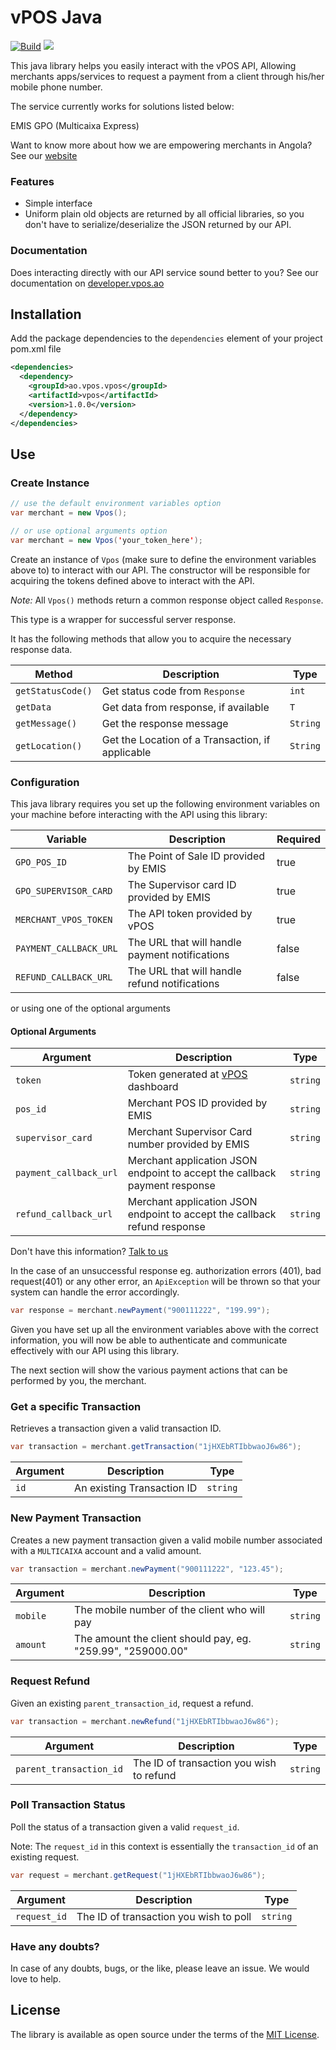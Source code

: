 # vPOS Java

[![Build](https://github.com/v-pos/vpos-java/actions/workflows/maven.yml/badge.svg)](https://github.com/v-pos/vpos-java/actions/workflows/maven.yml)
[![](https://img.shields.io/badge/vPOS-OpenSource-blue.svg)](https://www.vpos.ao)

This java library helps you easily interact with the vPOS API,
Allowing merchants apps/services to request a payment from a client through his/her mobile phone number.

The service currently works for solutions listed below:

EMIS GPO (Multicaixa Express)

Want to know more about how we are empowering merchants in Angola? See our [website](https://vpos.ao)

### Features
- Simple interface
- Uniform plain old objects are returned by all official libraries, so you don't have
to serialize/deserialize the JSON returned by our API.

### Documentation
Does interacting directly with our API service sound better to you? 
See our documentation on [developer.vpos.ao](https://developer.vpos.ao)

## Installation
Add the package dependencies to the `dependencies` element of your project pom.xml file
```xml
<dependencies>
  <dependency>
    <groupId>ao.vpos.vpos</groupId>
    <artifactId>vpos</artifactId>
    <version>1.0.0</version>
  </dependency>
</dependencies>
```

## Use
### Create Instance

```java
// use the default environment variables option
var merchant = new Vpos();

// or use optional arguments option
var merchant = new Vpos('your_token_here');
```

Create an instance of `Vpos` (make sure to define the environment variables above to) to interact with our API.
The constructor will be responsible for acquiring the tokens defined above to interact with the API.

*Note:* All `Vpos()` methods return a common response object called `Response`.

This type is a wrapper for successful server response.

It has the following methods that allow you to acquire the necessary response data.

| Method | Description | Type |
| --- | --- | --- 
| `getStatusCode()` | Get status code from `Response` | `int` | 
| `getData` | Get data from response, if available | `T` | 
| `getMessage()` | Get the response message | `String` | 
| `getLocation()` | Get the Location of a Transaction, if applicable | `String` | 

### Configuration
This java library requires you set up the following environment variables on your machine before
interacting with the API using this library:

| Variable | Description | Required |
| --- | --- | --- |
| `GPO_POS_ID` | The Point of Sale ID provided by EMIS | true |
| `GPO_SUPERVISOR_CARD` | The Supervisor card ID provided by EMIS | true |
| `MERCHANT_VPOS_TOKEN` | The API token provided by vPOS | true |
| `PAYMENT_CALLBACK_URL` | The URL that will handle payment notifications | false |
| `REFUND_CALLBACK_URL` | The URL that will handle refund notifications | false |

or using one of the optional arguments

#### Optional Arguments
| Argument | Description | Type |
| --- | --- | --- |
| `token` | Token generated at [vPOS](https://merchant.vpos.ao) dashboard | `string`
| `pos_id` | Merchant POS ID provided by EMIS | `string`
| `supervisor_card` | Merchant Supervisor Card number provided by EMIS | `string`
| `payment_callback_url` | Merchant application JSON endpoint to accept the callback payment response | `string`
| `refund_callback_url` | Merchant application JSON endpoint to accept the callback refund response | `string`

Don't have this information? [Talk to us](suporte@vpos.ao)

In the case of an unsuccessful response eg. authorization errors (401), bad request(401) or any other error, an
`ApiException` will be thrown so that your system can handle the error accordingly. 

```java
var response = merchant.newPayment("900111222", "199.99");
```

Given you have set up all the environment variables above with the correct information, you will now
be able to authenticate and communicate effectively with our API using this library. 

The next section will show the various payment actions that can be performed by you, the merchant.

### Get a specific Transaction
Retrieves a transaction given a valid transaction ID.


```java
var transaction = merchant.getTransaction("1jHXEbRTIbbwaoJ6w86");
```

| Argument | Description | Type |
| --- | --- | --- |
| `id` | An existing Transaction ID | `string`

### New Payment Transaction
Creates a new payment transaction given a valid mobile number associated with a `MULTICAIXA` account
and a valid amount.

```java
var transaction = merchant.newPayment("900111222", "123.45");
```

| Argument | Description | Type |
| --- | --- | --- |
| `mobile` | The mobile number of the client who will pay | `string`
| `amount` | The amount the client should pay, eg. "259.99", "259000.00" | `string`

### Request Refund
Given an existing `parent_transaction_id`, request a refund.

```java
var transaction = merchant.newRefund("1jHXEbRTIbbwaoJ6w86");
```

| Argument | Description | Type |
| --- | --- | --- |
| `parent_transaction_id` | The ID of transaction you wish to refund | `string`

### Poll Transaction Status
Poll the status of a transaction given a valid `request_id`. 

Note: The `request_id` in this context is essentially the `transaction_id` of an existing request. 

```java
var request = merchant.getRequest("1jHXEbRTIbbwaoJ6w86");
```

| Argument | Description | Type |
| --- | --- | --- |
| `request_id` | The ID of transaction you wish to poll | `string`


### Have any doubts?
In case of any doubts, bugs, or the like, please leave an issue. We would love to help.

License
----------------

The library is available as open source under the terms of the [MIT License](http://opensource.org/licenses/MIT).
